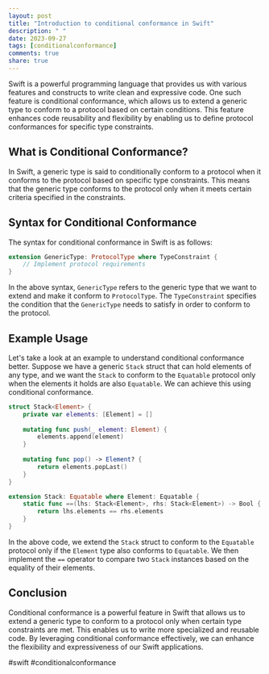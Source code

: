```yaml
---
layout: post
title: "Introduction to conditional conformance in Swift"
description: " "
date: 2023-09-27
tags: [conditionalconformance]
comments: true
share: true
---
```


Swift is a powerful programming language that provides us with various features and constructs to write clean and expressive code. One such feature is conditional conformance, which allows us to extend a generic type to conform to a protocol based on certain conditions. This feature enhances code reusability and flexibility by enabling us to define protocol conformances for specific type constraints.

## What is Conditional Conformance?

In Swift, a generic type is said to conditionally conform to a protocol when it conforms to the protocol based on specific type constraints. This means that the generic type conforms to the protocol only when it meets certain criteria specified in the constraints.

## Syntax for Conditional Conformance

The syntax for conditional conformance in Swift is as follows:

```swift
extension GenericType: ProtocolType where TypeConstraint {
    // Implement protocol requirements
}
```

In the above syntax, `GenericType` refers to the generic type that we want to extend and make it conform to `ProtocolType`. The `TypeConstraint` specifies the condition that the `GenericType` needs to satisfy in order to conform to the protocol.

## Example Usage

Let's take a look at an example to understand conditional conformance better. Suppose we have a generic `Stack` struct that can hold elements of any type, and we want the `Stack` to conform to the `Equatable` protocol only when the elements it holds are also `Equatable`. We can achieve this using conditional conformance.

```swift
struct Stack<Element> {
    private var elements: [Element] = []
    
    mutating func push(_ element: Element) {
        elements.append(element)
    }
    
    mutating func pop() -> Element? {
        return elements.popLast()
    }
}

extension Stack: Equatable where Element: Equatable {
    static func ==(lhs: Stack<Element>, rhs: Stack<Element>) -> Bool {
        return lhs.elements == rhs.elements
    }
}
```

In the above code, we extend the `Stack` struct to conform to the `Equatable` protocol only if the `Element` type also conforms to `Equatable`. We then implement the `==` operator to compare two `Stack` instances based on the equality of their elements.

## Conclusion

Conditional conformance is a powerful feature in Swift that allows us to extend a generic type to conform to a protocol only when certain type constraints are met. This enables us to write more specialized and reusable code. By leveraging conditional conformance effectively, we can enhance the flexibility and expressiveness of our Swift applications.

#swift #conditionalconformance